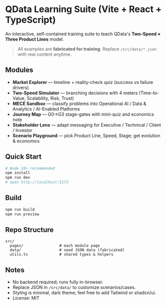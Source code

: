 
# QData Learning Suite (Vite + React + TypeScript)

An interactive, self-contained training suite to teach QData's **Two-Speed × Three Product Lines** model.

> All examples are **fabricated for training**. Replace `/src/data/*.json` with real content anytime.

## Modules

- **Market Explorer** — timeline + reality-check quiz (success vs failure drivers)
- **Two-Speed Simulator** — branching decisions with 4 meters (Time-to-Value, Scalability, Risk, Trust)
- **MECE Sandbox** — classify problems into Operational AI / Data & Analytics / AI-Enabled Platforms
- **Journey Map** — G0→G3 stage-gates with mini-quiz and economics note
- **Stakeholder Lens** — adapt messaging for Executive / Technical / Client / Investor
- **Scenario Playground** — pick Product Line, Speed, Stage; get evolution & economics

## Quick Start

```bash
# Node 18+ recommended
npm install
npm run dev
# open http://localhost:5173
```

## Build

```bash
npm run build
npm run preview
```

## Repo Structure

```
src/
  pages/                # each module page
  data/                 # seed JSON data (fabricated)
  utils.ts              # shared types & helpers
```

## Notes

- No backend required; runs fully in-browser.
- Replace JSON in `/src/data/` to customize scenarios/cases.
- Styling is minimal, dark theme; feel free to add Tailwind or shadcn/ui.
- License: MIT
